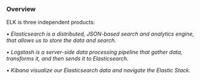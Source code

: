 ### **Overview**
ELK is three independent products:

•	*Elasticsearch is a distributed, JSON-based search and analytics engine, that allows us to  store the data and search.*

•	*Logstash is a server-side data processing pipeline that gather data, transforms it, and then sends it to Elasticsearch.*

•	*Kibana visualize our Elasticsearch data and navigate the Elastic Stack.*

